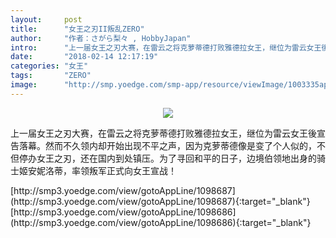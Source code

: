 ```yaml
---
layout:     post
title:      "女王之刃II叛乱ZERO"
author:     "作者：さがら梨々 , HobbyJapan"
intro:      "上一届女王之刃大赛，在雷云之将克萝蒂德打败雅德拉女王，继位为雷云女王後宣告落幕。然而不久领内却开始出现不平之声，因为克萝蒂德像是变了个人似的，不但停办女王之刃，还在国内到处镇压。为了寻回和平的日子，边境伯领地出身的骑士姬安妮洛蒂，率领叛军正式向女王宣战！"
date:       "2018-02-14 12:17:19"
categories: "女王"
tags:       "ZERO"
image:      "http://smp.yoedge.com/smp-app/resource/viewImage/1003335appline.png"
---
```

<div style="text-align: center">
<p><img src="http://smp.yoedge.com/smp-app/resource/viewImage/1003335appline.png"/></p>
</div>
<p class="post-meta">
<span>上一届女王之刃大赛，在雷云之将克萝蒂德打败雅德拉女王，继位为雷云女王後宣告落幕。然而不久领内却开始出现不平之声，因为克萝蒂德像是变了个人似的，不但停办女王之刃，还在国内到处镇压。为了寻回和平的日子，边境伯领地出身的骑士姬安妮洛蒂，率领叛军正式向女王宣战！</span>
</p>
[http://smp3.yoedge.com/view/gotoAppLine/1098687](http://smp3.yoedge.com/view/gotoAppLine/1098687){:target="_blank"}
[http://smp3.yoedge.com/view/gotoAppLine/1098686](http://smp3.yoedge.com/view/gotoAppLine/1098686){:target="_blank"}


